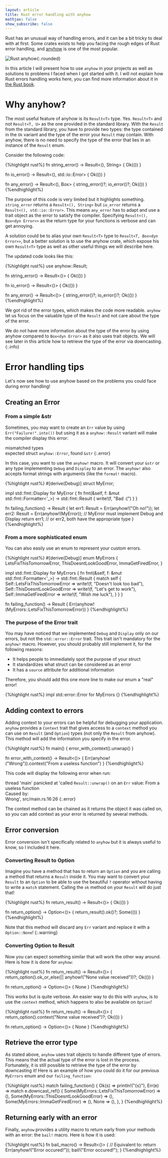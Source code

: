 ```yaml
---
layout: article
title: Rust error handling with anyhow
mathjax: false
show_subscribe: false
---
```


Rust has an unusual way of handling errors, and it can be a bit tricky to deal with at first. Some crates exists to help you facing the rough edges of Rust error handling, and [anyhow](https://crates.io/crates/anyhow) is one of the most popular.

<!--more-->

![Rust anyhow](https://raw.githubusercontent.com/AntoineRR/blog-website/master/assets/images/rust_anyhow.png){:.rounded}

In this article I will present how to use `anyhow` in your projects as well as solutions to problems I faced when I got started with it. I will not explain how Rust errors handling works here, you can find more information about it in [the Rust book](https://doc.rust-lang.org/book/ch09-00-error-handling.html).

# Why anyhow?

The most useful feature of anyhow is its `Result<T>` type. Yes. `Result<T>` and not `Result<T, U>` as the one provided in the standard library. With the `Result` from the standard library, you have to provide two types: the type contained in the `Ok` variant and the type of the error your `Result` may contain. With anyhow, there is no need to specify the type of the error that lies in an instance of the `Result` enum.

Consider the following code:

{%highlight rust%}
fn string_error() -> Result<(), String> {
    Ok(())
}

fn io_error() -> Result<(), std::io::Error> {
    Ok(())
}

fn any_error() -> Result<(), Box<dyn Error>> {
    string_error()?;
    io_error()?;
    Ok(())
}
{%endhighlight%}

The purpose of this code is very limited but it highlights something. `string_error` returns a `Result<(), String>` but `io_error` returns a `Result<(), std::io::Error>`. This means `any_error` has to adapt and use a trait object as the error to satisfy the compiler. Specifying `Result<(), Box<dyn Error>>` as the return type for your functions is verbose and can get annoying.

A solution could be to alias your own `Result<T>` type to `Result<T, Box<dyn Error>>`, but a better solution is to use the anyhow crate, which expose his own `Result<T>` type as well as other useful things we will describe here.

The updated code looks like this:

{%highlight rust%}
use anyhow::Result;

fn string_error() -> Result<()> {
    Ok(())
}

fn io_error() -> Result<()> {
    Ok(())
}

fn any_error() -> Result<()> {
    string_error()?;
    io_error()?;
    Ok(())
}
{%endhighlight%}

We got rid of the error types, which makes the code more readable. `anyhow` let us focus on the valuable type of the `Result` and not care about the type of the error.

We do not have more information about the type of the error by using anyhow compared to `Box<dyn Error>` as it also uses trait objects. We will see later in this article how to retrieve the type of the error via downcasting.
{:.info}

# Error handling tips

Let's now see how to use anyhow based on the problems you could face during error handling!

## Creating an Error

### From a simple &str

Sometimes, you may want to create an `Err` value by using `Err("Failure!".into())` but using it as a `anyhow::Result` variant will make the compiler display this error:

mismatched types \
expected struct `anyhow::Error`, found `&str`
{:.error}

In this case, you want to use the `anyhow!` macro. It will convert your `&str` or any type implementing `Debug` and `Display` to an error. The `anyhow!` also accepts format strings with arguments (like the `format!` macro).

{%highlight rust%}
#[derive(Debug)]
struct MyError;

impl std::fmt::Display for MyError {
    fn fmt(&self, f: &mut std::fmt::Formatter<'_>) -> std::fmt::Result {
        write!(f, "Bad :(")
    }
}

fn failing_function() -> Result<String> {
    let err1: Result<String> = Err(anyhow!("Oh no!"));
    let err2: Result<String> = Err(anyhow!(MyError));  // MyError must implement Debug and Display
    return err1;  // or err2, both have the appropriate type
}
{%endhighlight%}

### From a more sophisticated enum

You can also easily use an enum to represent your custom errors.

{%highlight rust%}
#[derive(Debug)]
enum MyErrors {
    LetsFixThisTomorrowError,
    ThisDoesntLookGoodError,
    ImmaGetFiredError,
}

impl std::fmt::Display for MyErrors {
    fn fmt(&self, f: &mut std::fmt::Formatter<'_>) -> std::fmt::Result {
        match self {
            Self::LetsFixThisTomorrowError => write!(f, "Doesn't look too bad"),
            Self::ThisDoesntLookGoodError => write!(f, "Let's get to work"),
            Self::ImmaGetFiredError => write!(f, "Wish me luck"),
        }
    }
}

fn failing_function() -> Result<String> {
    Err(anyhow!(MyErrors::LetsFixThisTomorrowError))
}
{%endhighlight%}

### The purpose of the Error trait

You may have noticed that we implemented `Debug` and `Display` only on our errors, but not the `std::error::Error` trait. This trait isn't mandatory for the `anyhow!` macro. However, you should probably still implement it, for the following reasons:
- It helps people to immediately spot the purpose of your struct
- It standardizes what struct can be considered as an error
- It has a `source` attribute for additional information

Therefore, you should add this one more line to make our enum a "real" error!

{%highlight rust%}
impl std::error::Error for MyErrors {}
{%endhighlight%}

## Adding context to errors

Adding context to your errors can be helpful for debugging your application. `anyhow` provides a `Context` trait that gives access to a `context` method you can use on `Result` (and `Option`) types (not only the `Result` from anyhow). This method will add the information you specify in the error.

{%highlight rust%}
fn main() {
    error_with_context().unwrap()
}

fn error_with_context() -> Result<()> {
    Err(anyhow!("Wrong")).context("From a useless function")
}
{%endhighlight%}

This code will display the following error when run:

thread 'main' panicked at 'called `Result::unwrap()` on an `Err` value: From a useless function \
Caused by: \
    Wrong', src/main.rs:16:26
{:.error}

The context method can be chained as it returns the object it was called on, so you can add context as your error is returned by several methods.

## Error conversion

Error conversion isn't specifically related to `anyhow` but it is always useful to know, so I included it here.

### Converting Result to Option

Imagine you have a method that has to return an `Option` and you are calling a method that returns a `Result` inside it. You may want to convert your `Result` to an `Option` to be able to use the beautiful `?` operator without having to write a `match` statement. Calling the `ok` method on your `Result` will do just that!

{%highlight rust%}
fn return_result() -> Result<()> {
    Ok(())
}

fn return_option() -> Option<()> {
    return_result().ok()?;
    Some(())
}
{%endhighlight%}

Note that this method will discard any `Err` variant and replace it with a `Option::None`!
{:.warning}

### Converting Option to Result

Now you can expect something similar that will work the other way around. Here is how it is done for `anyhow`:

{%highlight rust%}
fn return_result() -> Result<()> {
    return_option().ok_or_else(|| anyhow!("None value received"))?;
    Ok(())
}

fn return_option() -> Option<()> {
    None
}
{%endhighlight%}

This works but is quite verbose. An easier way to do this with `anyhow`, is to use the `context` method, which happens to also be available on `Option`!

{%highlight rust%}
fn return_result() -> Result<()> {
    return_option().context("None value received")?;
    Ok(())
}

fn return_option() -> Option<()> {
    None
}
{%endhighlight%}

## Retrieve the error type

As stated above, `anyhow` uses trait objects to handle different type of errors. This means that the actual type of the error is lost in the process. Fortunately, it is still possible to retrieve the type of the error by downcasting it!
Here is an example of how you could do it for our previous `MyErrors` enum and our `failing_function`:

{%highlight rust%}
match failing_function() {
    Ok(s) => println!("{s}"),
    Err(e) => match e.downcast_ref() {
        Some(MyErrors::LetsFixThisTomorrowError) => (),
        Some(MyErrors::ThisDoesntLookGoodError) => (),
        Some(MyErrors::ImmaGetFiredError) => (),
        None => (),
    },
}
{%endhighlight%}

## Returning early with an error

Finally, `anyhow` provides a utility macro to return early from your methods with an error: the `bail!` macro. Here is how it is used:

{%highlight rust%}
fn bail_macro() -> Result<()> {
    // Equivalent to: return Err(anyhow!("Error occured!"));
    bail!("Error occured!");
}
{%endhighlight%}
